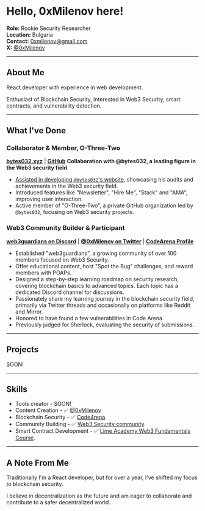 # Hello, 0xMilenov here!

 **Role:** Rookie Security Researcher  
 **Location:** Bulgaria   
 **Contact:** [0xmilenov@gmail.com](mailto:0xmilenov@gmail.com)      
 **X:** [@0xMilenov](https://twitter.com/0xMilenov)        

---

## **About Me**

React developer with experience in web development.      

Enthusiast of Blockchain Security, interested in Web3 Security, smart contracts, and vulnerability detection.

---

##  **What I've Done**

### **Collaborator & Member, O-Three-Two**

[**bytes032.xyz**](https://bytes032.xyz/) | [**GitHub**](https://github.com/O-Three-Two)
**Collaboration with @bytes032, a leading figure in the Web3 security field**

- [Assisted in developing `@bytes032`'s website](https://twitter.com/bytes032/status/1707350156843126827), showcasing his audits and achievements in the Web3 security field.
- Introduced features like "Newsletter", "Hire Me", "Stack" and "AMA", improving user interaction.
- Active member of "O-Three-Two", a private GitHub organization led by `@bytes032`, focusing on Web3 security projects.

### **Web3 Community Builder & Participant**

[**web3guardians on Discord**](https://discord.gg/kDA9shGjj) | [**@0xMilenov on Twitter**](https://twitter.com/0xMilenov) | [**CodeArena Profile**](https://code4rena.com/@0xmilenov)
- Established "web3guardians", a growing community of over 100 members focused on Web3 Security.
- Offer educational content, host "Spot the Bug" challenges, and reward members with POAPs.
- Designed a step-by-step learning roadmap on security research, covering blockchain basics to advanced topics. Each topic has a dedicated Discord channel for discussions.
- Passionately share my learning journey in the blockchain security field, primarily via Twitter threads and occasionally on platforms like Reddit and Mirror.
- Honored to have found a few vulnerabilities in Code Arena.
- Previously judged for Sherlock, evaluating the security of submissions.
  
---

## **Projects**

SOON!

---

## **Skills**

- Tools creator - SOON!
- Content Creation - ✅ [@0xMilenov](https://twitter.com/0xMilenov)
- Blockchain Security - ✅ [Code4rena](https://code4rena.com/@0xmilenov).
- Community Building - ✅ [Web3 Security community](https://discord.com/invite/kDA9shGjj).
- Smart Contract Development - ✅ [Lime Academy Web3 Fundamentals Course](https://app.poap.xyz/token/6495244).

---

## A Note From Me

Traditionally I'm a React developer, but for over a year, I've shifted my focus to blockchain security.

I believe in decentralization as the future and am eager to collaborate and contribute to a safer decentralized world.

